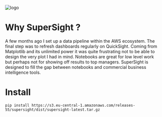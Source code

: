 ![logo](https://s3.eu-central-1.amazonaws.com/camo-bucket/logo_small.svg)

# Why SuperSight ?

A few months ago I set up a data pipeline within the AWS ecosystem. The final step was to refresh dashboards regularly on QuickSight. Coming from Matplotlib and its unlimited power it was quite frustrating not to be able to design the very plot I had in mind. Notebooks are great for low level work but perhaps not for showing off results to top managers. SuperSight is designed to fill the gap between notebooks and commercial business intelligence tools.

# Install

`pip install https://s3.eu-central-1.amazonaws.com/releases-55/supersight/dist/supersight-latest.tar.gz`

